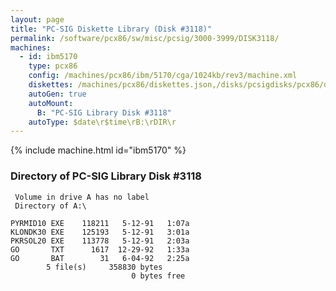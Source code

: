 ```yaml
---
layout: page
title: "PC-SIG Diskette Library (Disk #3118)"
permalink: /software/pcx86/sw/misc/pcsig/3000-3999/DISK3118/
machines:
  - id: ibm5170
    type: pcx86
    config: /machines/pcx86/ibm/5170/cga/1024kb/rev3/machine.xml
    diskettes: /machines/pcx86/diskettes.json,/disks/pcsigdisks/pcx86/diskettes.json
    autoGen: true
    autoMount:
      B: "PC-SIG Library Disk #3118"
    autoType: $date\r$time\rB:\rDIR\r
---
```


{% include machine.html id="ibm5170" %}

### Directory of PC-SIG Library Disk #3118

     Volume in drive A has no label
     Directory of A:\

    PYRMID10 EXE    118211   5-12-91   1:07a
    KLONDK30 EXE    125193   5-12-91   3:01a
    PKRSOL20 EXE    113778   5-12-91   2:03a
    GO       TXT      1617  12-29-92   1:33a
    GO       BAT        31   6-04-92   2:25a
            5 file(s)     358830 bytes
                               0 bytes free
